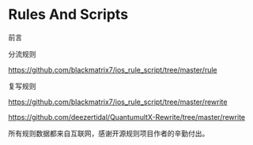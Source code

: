 # Rules And Scripts
前言

分流规则

https://github.com/blackmatrix7/ios_rule_script/tree/master/rule

复写规则

https://github.com/blackmatrix7/ios_rule_script/tree/master/rewrite

https://github.com/deezertidal/QuantumultX-Rewrite/tree/master/rewrite

所有规则数据都来自互联网，感谢开源规则项目作者的辛勤付出。
